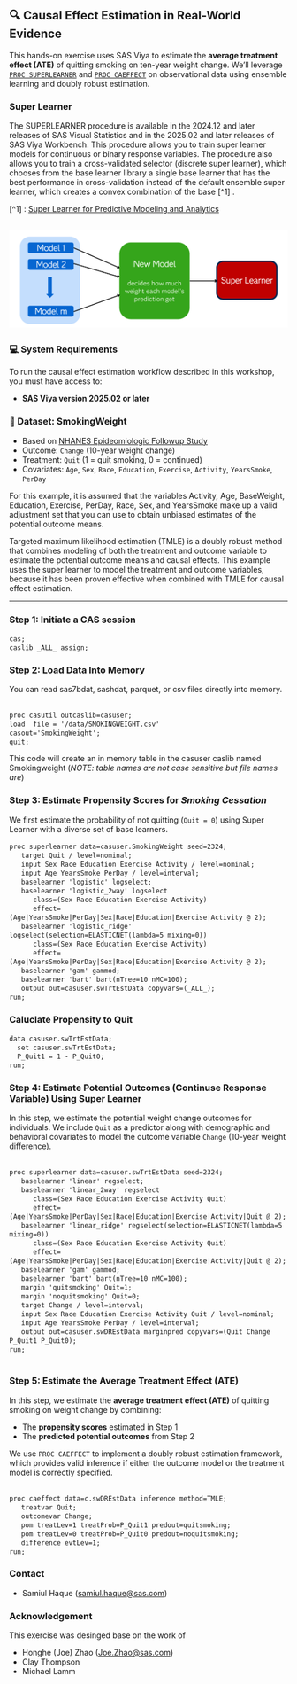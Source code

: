 ## 🔍 Causal Effect Estimation in Real-World Evidence

This hands-on exercise uses SAS Viya to estimate the **average treatment effect (ATE)** of quitting smoking on ten-year weight change. We’ll leverage [`PROC SUPERLEARNER`](https://go.documentation.sas.com/doc/en/pgmsascdc/v_063/casstat/casstat_superlearner_overview.htm) and [`PROC CAEFFECT`](https://go.documentation.sas.com/doc/hi/pgmsascdc/v_063/casstat/casstat_caeffect_syntax01.htm) on observational data using ensemble learning and doubly robust estimation.


### Super Learner
The SUPERLEARNER procedure is available in the 2024.12 and later releases of SAS Visual Statistics and in the 2025.02 and later releases of SAS Viya Workbench. This procedure allows you to train super learner models for continuous or binary response variables. The procedure also allows you to train a cross-validated selector (discrete super learner), which chooses from the base learner library a single base learner that has the best performance in cross-validation instead of the default ensemble super learner, which creates a convex combination of the base [^1] .

[^1] : [Super Learner for Predictive Modeling and Analytics](https://pharmasug.org/proceedings/2025/SA/PharmaSUG-2025-SA-171.pdf)  

![image](superlearner.png "Super Learner")
---

### 💻 System Requirements

To run the causal effect estimation workflow described in this workshop, you must have access to:

- **SAS Viya version 2025.02 or later**



### 📁 Dataset: SmokingWeight

- Based on [NHANES Epideomiologic Followup Study](https://wwwn.cdc.gov/nchs/nhanes/nhefs/default.aspx)
- Outcome: `Change` (10-year weight change)
- Treatment: `Quit` (1 = quit smoking, 0 = continued)
- Covariates: `Age`, `Sex`, `Race`, `Education`, `Exercise`, `Activity`, `YearsSmoke`, `PerDay`

 For this example, it is assumed that the variables Activity, Age, BaseWeight, Education, Exercise, PerDay, Race, Sex, and YearsSmoke make up a valid adjustment set that you can use to obtain unbiased estimates of the potential outcome means.


Targeted maximum likelihood estimation (TMLE) is a doubly robust method that combines modeling of both the treatment and outcome variable to estimate the potential outcome means and causal effects. This example uses the super learner to model the treatment and outcome variables, because it has been proven effective when combined with TMLE for causal effect estimation.

---
### Step 1: Initiate a CAS session
```sas
cas;
caslib _ALL_ assign;
```

### Step 2: Load Data Into Memory

You can read sas7bdat, sashdat, parquet, or csv files directly into memory.

```sas

proc casutil outcaslib=casuser;
load  file = '/data/SMOKINGWEIGHT.csv'
casout='SmokingWeight';
quit;
```
This code will create an in memory table in the casuser caslib named Smokingweight (*NOTE: table names are not case sensitive but file names are*)

###  Step 3: Estimate Propensity Scores for *Smoking Cessation* 

We first estimate the probability of not quitting (`Quit = 0`) using Super Learner with a diverse set of base learners.

```sas
proc superlearner data=casuser.SmokingWeight seed=2324;
   target Quit / level=nominal;
   input Sex Race Education Exercise Activity / level=nominal;
   input Age YearsSmoke PerDay / level=interval;
   baselearner 'logistic' logselect;
   baselearner 'logistic_2way' logselect
      class=(Sex Race Education Exercise Activity)
      effect=(Age|YearsSmoke|PerDay|Sex|Race|Education|Exercise|Activity @ 2);
   baselearner 'logistic_ridge' logselect(selection=ELASTICNET(lambda=5 mixing=0))
      class=(Sex Race Education Exercise Activity)
      effect=(Age|YearsSmoke|PerDay|Sex|Race|Education|Exercise|Activity @ 2);
   baselearner 'gam' gammod;
   baselearner 'bart' bart(nTree=10 nMC=100);
   output out=casuser.swTrtEstData copyvars=(_ALL_);
run;
```



### Caluclate Propensity to Quit
```sas
data casuser.swTrtEstData;
  set casuser.swTrtEstData;
  P_Quit1 = 1 - P_Quit0;
run;
```
###  Step 4: Estimate Potential Outcomes (Continuse Response Variable) Using Super Learner

In this step, we estimate the potential weight change outcomes for individuals.
We include `Quit` as a predictor along with demographic and behavioral covariates to model the outcome variable `Change` (10-year weight difference).

```sas

proc superlearner data=casuser.swTrtEstData seed=2324;
   baselearner 'linear' regselect;
   baselearner 'linear_2way' regselect
      class=(Sex Race Education Exercise Activity Quit)
      effect=(Age|YearsSmoke|PerDay|Sex|Race|Education|Exercise|Activity|Quit @ 2);
   baselearner 'linear_ridge' regselect(selection=ELASTICNET(lambda=5 mixing=0))
      class=(Sex Race Education Exercise Activity Quit)
      effect=(Age|YearsSmoke|PerDay|Sex|Race|Education|Exercise|Activity|Quit @ 2);
   baselearner 'gam' gammod;
   baselearner 'bart' bart(nTree=10 nMC=100);
   margin 'quitsmoking' Quit=1;
   margin 'noquitsmoking' Quit=0;
   target Change / level=interval;
   input Sex Race Education Exercise Activity Quit / level=nominal;
   input Age YearsSmoke PerDay / level=interval;
   output out=casuser.swDREstData marginpred copyvars=(Quit Change P_Quit1 P_Quit0);
run;


```

###  Step 5: Estimate the Average Treatment Effect (ATE)

In this step, we estimate the **average treatment effect (ATE)** of quitting smoking on weight change by combining:

- The **propensity scores** estimated in Step 1
- The **predicted potential outcomes** from Step 2

We use `PROC CAEFFECT` to implement a doubly robust estimation framework, which provides valid inference if either the outcome model or the treatment model is correctly specified.

```sas

proc caeffect data=c.swDREstData inference method=TMLE;
   treatvar Quit;
   outcomevar Change;
   pom treatLev=1 treatProb=P_Quit1 predout=quitsmoking;
   pom treatLev=0 treatProb=P_Quit0 predout=noquitsmoking;
   difference evtLev=1;
run;
```
### Contact
- Samiul Haque (samiul.haque@sas.com)
### Acknowledgement
This exercise was desinged base on the work of 
- Honghe (Joe) Zhao (Joe.Zhao@sas.com)
- Clay Thompson
- Michael Lamm